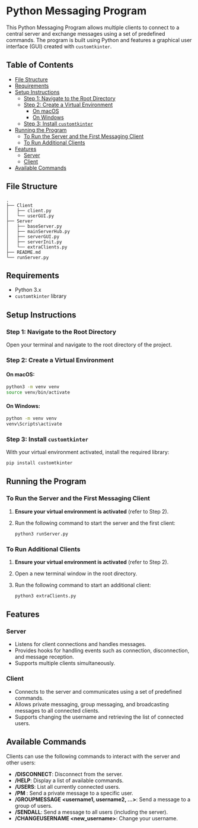 # Python Messaging Program

This Python Messaging Program allows multiple clients to connect to a central server and exchange messages using a set of predefined commands. The program is built using Python and features a graphical user interface (GUI) created with `customtkinter`.

## Table of Contents

- [File Structure](#file-structure)
- [Requirements](#requirements)
- [Setup Instructions](#setup-instructions)
  - [Step 1: Navigate to the Root Directory](#step-1-navigate-to-the-root-directory)
  - [Step 2: Create a Virtual Environment](#step-2-create-a-virtual-environment)
    - [On macOS](#on-macos)
    - [On Windows](#on-windows)
  - [Step 3: Install `customtkinter`](#step-3-install-customtkinter)
- [Running the Program](#running-the-program)
  - [To Run the Server and the First Messaging Client](#to-run-the-server-and-the-first-messaging-client)
  - [To Run Additional Clients](#to-run-additional-clients)
- [Features](#features)
  - [Server](#server)
  - [Client](#client)
- [Available Commands](#available-commands)

## File Structure

```
.
├── Client
│   ├── client.py
│   └── userGUI.py
├── Server
│   ├── baseServer.py
│   ├── mainServerHub.py
│   ├── serverGUI.py
│   ├── serverInit.py
│   └── extraClients.py
├── README.md
└── runServer.py
```

## Requirements

- Python 3.x
- `customtkinter` library

## Setup Instructions

### Step 1: Navigate to the Root Directory

Open your terminal and navigate to the root directory of the project.

### Step 2: Create a Virtual Environment

#### On macOS:
```bash
python3 -m venv venv
source venv/bin/activate
```

#### On Windows:
```cmd
python -m venv venv
venv\Scripts\activate
```

### Step 3: Install `customtkinter`

With your virtual environment activated, install the required library:

```bash
pip install customtkinter
```

## Running the Program

### To Run the Server and the First Messaging Client

1. **Ensure your virtual environment is activated** (refer to Step 2).
2. Run the following command to start the server and the first client:

   ```bash
   python3 runServer.py
   ```

### To Run Additional Clients

1. **Ensure your virtual environment is activated** (refer to Step 2).
2. Open a new terminal window in the root directory.
3. Run the following command to start an additional client:

   ```bash
   python3 extraClients.py
   ```

## Features

### Server
- Listens for client connections and handles messages.
- Provides hooks for handling events such as connection, disconnection, and message reception.
- Supports multiple clients simultaneously.

### Client
- Connects to the server and communicates using a set of predefined commands.
- Allows private messaging, group messaging, and broadcasting messages to all connected clients.
- Supports changing the username and retrieving the list of connected users.

## Available Commands

Clients can use the following commands to interact with the server and other users:

- **/DISCONNECT**: Disconnect from the server.
- **/HELP**: Display a list of available commands.
- **/USERS**: List all currently connected users.
- **/PM <username>**: Send a private message to a specific user.
- **/GROUPMESSAGE <username1, username2, ...>**: Send a message to a group of users.
- **/SENDALL**: Send a message to all users (including the server).
- **/CHANGEUSERNAME <new_username>**: Change your username.
